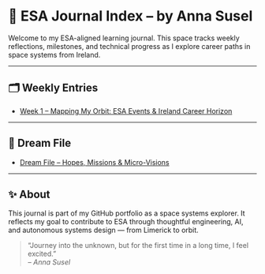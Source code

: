 # 🌌 ESA Journal Index – by Anna Susel

Welcome to my ESA-aligned learning journal. This space tracks weekly reflections, milestones, and technical progress as I explore career paths in space systems from Ireland.

---

## 🗂 Weekly Entries

- [Week 1 – Mapping My Orbit: ESA Events & Ireland Career Horizon](./Week1-Entering-Orbit.md)


---

## 🌠 Dream File

- [Dream File – Hopes, Missions & Micro-Visions](./Dream-File.md)

---

## ✨ About

This journal is part of my GitHub portfolio as a space systems explorer. It reflects my goal to contribute to ESA through thoughtful engineering, AI, and autonomous systems design — from Limerick to orbit.

> “Journey into the unknown, but for the first time in a long time, I feel excited.”  
> _– Anna Susel_